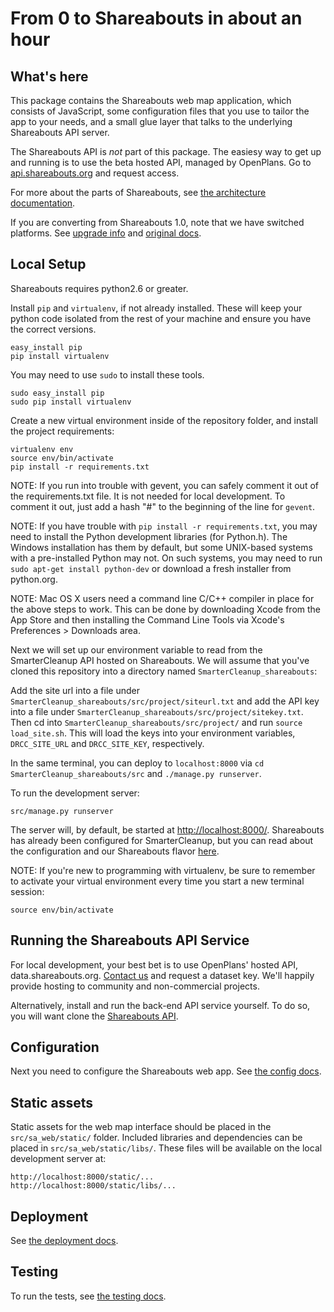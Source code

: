 From 0 to Shareabouts in about an hour
======================================

What's here
------------

This package contains the Shareabouts web map application,
which consists of JavaScript, some configuration files that you use to
tailor the app to your needs, and a small glue layer that talks to the
underlying Shareabouts API server.

The Shareabouts API is *not* part of this package. The easiesy way to get up and running is 
to use the beta hosted API, managed by OpenPlans. 
Go to [api.shareabouts.org](http://api.shareabouts.org) and request access.

For more about the parts of Shareabouts,
see [the architecture documentation](ARCHITECTURE.md). 

If you are converting from Shareabouts 1.0, note that
we have switched platforms. See [upgrade info](UPGRADE.md) and [original docs](https://github.com/openplans/shareabouts/blob/v1/doc/README_FOR_APP).

Local Setup
------------

Shareabouts requires python2.6 or greater.

Install `pip` and `virtualenv`, if not already installed.  These will keep your
python code isolated from the rest of your machine and ensure you have
the correct versions.

    easy_install pip
    pip install virtualenv

You may need to use `sudo` to install these tools.

    sudo easy_install pip
    sudo pip install virtualenv

Create a new virtual environment inside of the repository folder, and install
the project requirements:

    virtualenv env
    source env/bin/activate
    pip install -r requirements.txt

NOTE: If you run into trouble with gevent, you can safely comment it out of
the requirements.txt file.  It is not needed for local development.  To comment
it out, just add a hash "#" to the beginning of the line for `gevent`.

NOTE: If you have trouble with `pip install -r requirements.txt`, you may need to
install the Python development libraries (for Python.h). The Windows installation has them by default,
but some UNIX-based systems with a pre-installed Python may not. On such systems, you may
need to run `sudo apt-get install python-dev` or download a fresh installer from python.org.

NOTE: Mac OS X users need a command line C/C++ compiler in place for the above steps to work. 
This can be done by downloading Xcode from the App Store and then installing the Command Line Tools
via Xcode's Preferences > Downloads area.

Next we will set up our environment variable to read from the SmarterCleanup API hosted on Shareabouts. We will assume that you've cloned this repository into a directory named `SmarterCleanup_shareabouts`:

Add the site url into a file under `SmarterCleanup_shareabouts/src/project/siteurl.txt` and add the API key into a file under `SmarterCleanup_shareabouts/src/project/sitekey.txt`. Then cd into `SmarterCleanup_shareabouts/src/project/` and run `source load_site.sh`. This will load the keys into your environment variables, `DRCC_SITE_URL` and  `DRCC_SITE_KEY`, respectively.

In the same terminal, you can deploy to `localhost:8000` via `cd SmarterCleanup_shareabouts/src` and `./manage.py runserver`.  

To run the development server:

    src/manage.py runserver

The server will, by default, be started at [http://localhost:8000/](http://localhost:8000/).
 Shareabouts has already been configured for SmarterCleanup, but you can read about the configuration and our Shareabouts flavor [here](CONFIG.md).

NOTE: If you're new to programming with virtualenv, be sure to remember
to activate your virtual environment every time you start a new terminal session:

    source env/bin/activate


Running the Shareabouts API Service
------------------------------------

For local development, your best bet is to use OpenPlans' hosted API, data.shareabouts.org. 
[Contact us](http://openplans.org/about/) and request a dataset key. We'll happily provide
hosting to community and non-commercial projects.

Alternatively, install and run the
back-end API service yourself.  To do so, you will want clone the
[Shareabouts API](https://github.com/openplans/shareabouts-api).

Configuration
--------------

Next you need to configure the Shareabouts web app.
See [the config docs](CONFIG.md).


Static assets
-------------

Static assets for the web map interface should be placed in the
`src/sa_web/static/` folder.  Included libraries and dependencies can be
placed in `src/sa_web/static/libs/`.  These files will be available on the
local development server at:

    http://localhost:8000/static/...
    http://localhost:8000/static/libs/...


Deployment
-------------

See [the deployment docs](https://github.com/openplans/shareabouts/blob/master/doc/DEPLOY.md).


Testing
--------

To run the tests, see [the testing docs](TESTING.md).
